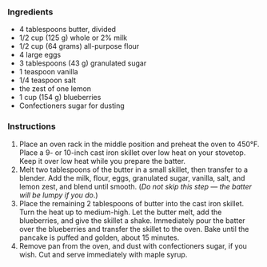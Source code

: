 ### Ingredients

- 4 tablespoons butter, divided
- 1/2 cup (125 g) whole or 2% milk
- 1/2 cup (64 grams) all-purpose flour
- 4 large eggs
- 3 tablespoons (43 g) granulated sugar
- 1 teaspoon vanilla
- 1/4 teaspoon salt
- the zest of one lemon
- 1 cup (154 g) blueberries
- Confectioners sugar for dusting

### Instructions

1. Place an oven rack in the middle position and preheat the oven to 450°F. Place a 9- or 10-inch cast iron skillet over low heat on your stovetop. Keep it over low heat while you prepare the batter. 
2. Melt two tablespoons of the butter in a small skillet, then transfer to a blender. Add the milk, flour, eggs, granulated sugar, vanilla, salt, and lemon zest, and blend until smooth. (*Do not skip this step — the batter will be lumpy if you do*.)
3. Place the remaining 2 tablespoons of butter into the cast iron skillet. Turn the heat up to medium-high. Let the butter melt, add the blueberries, and give the skillet a shake. Immediately pour the batter over the blueberries and transfer the skillet to the oven. Bake until the pancake is puffed and golden, about 15 minutes.
4. Remove pan from the oven, and dust with confectioners sugar, if you wish. Cut and serve immediately with maple syrup.